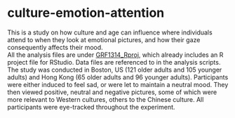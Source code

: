 # culture-emotion-attention
This is a study on how culture and age can influence where individuals attend to when they look at emotional pictures, and how their gaze consequently affects their mood.  
All the analysis files are under [GRF1314_Rproj](./GRF1314_Rproj), which already includes an R project file for RStudio. Data files are referenced to in the analysis scripts.
The study was conducted in Boston, US (121 older adults and 105 younger adults) and Hong Kong (65 older adults and 96 younger adults). Participants were either induced to feel sad, or were let to maintain a neutral mood. They then viewed positive, neutral and negative pictures, some of which were more relevant to Western cultures, others to the Chinese culture. All participants were eye-tracked throughout the experiment. 
